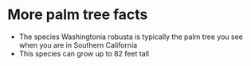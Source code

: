 # More palm tree facts

* The species Washingtonia robusta is typically the palm tree you see when you are in Southern California
* This species can grow up to 82 feet tall
